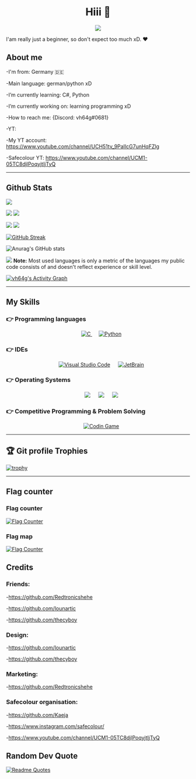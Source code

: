 <h1 align="center">Hiii 👋</h1>

<p align="center">
  <img src=https://readme-typing-svg.herokuapp.com?lines=learning+python;learning+chess;Student>
</p>

I'am really just a beginner, so don't expect too much xD.
❤️

<h2>About me</h2>

-I'm from:   Germany 🇩🇪

-Main language:  german/python xD

-I’m currently learning:  C#, Python
  
-I’m currently working on:   learning programming xD
 
-How to reach me:  {Discord: vh64g#0681}

-YT:

-My YT account: https://www.youtube.com/channel/UCH51tv_9PaIlcG7unHqFZlg

-Safecolour YT: https://www.youtube.com/channel/UCM1-05TC8djlPoqyjtIjTyQ

---

<h2>Github Stats</h2>

![](http://github-profile-summary-cards.vercel.app/api/cards/profile-details?username=vh64g&theme=radical) 

![](http://github-profile-summary-cards.vercel.app/api/cards/repos-per-language?username=vh64g&theme=radical) ![](http://github-profile-summary-cards.vercel.app/api/cards/most-commit-language?username=vh64g&theme=radical)

![](http://github-profile-summary-cards.vercel.app/api/cards/stats?username=vh64g&theme=radical) ![](http://github-profile-summary-cards.vercel.app/api/cards/productive-time?username=vh64g&theme=radical&utcOffset=8)


[![GitHub Streak](https://github-readme-streak-stats.herokuapp.com?user=vh64g&theme=radical&date_format=M%20j%5B%2C%20Y%5D)](https://git.io/streak-stats)

![Anurag's GitHub stats](https://github-readme-stats.vercel.app/api?username=vh64g&show_icons=true&theme=radical)

<img src="https://github-readme-stats.vercel.app/api/top-langs?username=vh64g&langs_count=10&show_icons=true&locale=en&layout=compact&theme=radical">
<b>Note:</b> Most used languages is only a metric of the languages my public code consists of and doesn't reflect experience or skill level.

<a href="https://github.com/vh64g"><img alt="vh64g's Activity Graph" src="https://activity-graph.herokuapp.com/graph?username=vh64g&custom_title=vh64g's%20Contribution%20Graph&theme=react-dark" /></a>

---

<h2>My Skills</h2>

### 👉 Programming languages

<p align="center"> 
  &emsp; 
  <a href="https://www.cprogramming.com/" target="_blank"> 
    <img alt="C" src="https://img.shields.io/badge/C%20-%232370ED.svg?style=plastic&logo=c&logoColor=white">
  </a> 
  &emsp;
   <a href="https://www.python.org" target="_blank">
    <img alt="Python" src="https://img.shields.io/badge/Python%20-%2314354C.svg?style=plastic&logo=python&logoColor=white">
  </a>

 ### 👉 IDEs
 
<p align="center">
  &emsp;
    <a href="#"><img alt="Visual Studio Code" src="https://img.shields.io/badge/Visual%20Studio%20Code-0078d7.svg?style=plastic&logo=visual-studio-code&logoColor=white"></a>
  &emsp;
    <a href="#"><img alt="JetBrain" src="https://img.shields.io/badge/jetbrains-%23000000.svg?style=plastic&logo=jetbrains&logoColor=white" /></a>
</p>

 ### 👉 Operating Systems
 
<p align="center">
  &emsp;
    <a href="#"><img src="https://img.shields.io/badge/Linux-FCC624?style=plastic&logo=linux&logoColor=black"></a>
  &emsp;
    <a href="#"><img src="https://img.shields.io/badge/Ubuntu-E95420?style=plastic&logo=ubuntu&logoColor=white"></a>
  &emsp;
    <a href="#"><img src="https://img.shields.io/badge/Windows-0078D6?style=plastic&logo=windows&logoColor=white"></a>
</p>

 ### 👉 Competitive Programming & Problem Solving
 
 <p align="center">
  &emsp;
    <a href="#"><img alt = "Codin Game" src="https://img.shields.io/badge/codingame-%23F2BB13.svg?&style=plastic&logo=codingame&logoColor=black" /></a>
</p>

---

<h2>🏆 Git profile Trophies</h2>

[![trophy](https://github-profile-trophy.vercel.app/?username=vh64g&theme=radical)](https://github.com/ryo-ma/github-profile-trophy)

---

<h2>Flag counter</h2>

### Flag counter

<a href="https://info.flagcounter.com/tOaO"><img src="https://s05.flagcounter.com/countxl/tOaO/bg_333333/txt_FFFFFF/border_8C8C8C/columns_8/maxflags_250/viewers_0/labels_1/pageviews_1/flags_0/percent_0/" alt="Flag Counter" border="0"></a>

### Flag map

<a href="https://info.flagcounter.com/ZMyM"><img src="https://s05.flagcounter.com/map/ZMyM/size_l/txt_000000/border_CCCCCC/pageviews_1/viewers_0/flags_0/" alt="Flag Counter" border="0"></a>

<h2>Credits</h2>

### Friends:

-https://github.com/Redtronicshehe

-https://github.com/lounartic

-https://github.com/thecyboy

### Design:

-https://github.com/lounartic

-https://github.com/thecyboy

### Marketing:

-https://github.com/Redtronicshehe

### Safecolour organisation:

-https://github.com/Kaeja

-https://www.instagram.com/safecolour/

-https://www.youtube.com/channel/UCM1-05TC8djlPoqyjtIjTyQ

<h2>Random Dev Quote</h2>

[![Readme Quotes](https://quotes-github-readme.vercel.app/api?type=horizontal&theme=dark)](https://github.com/piyushsuthar/github-readme-quotes)

<!--
**vh64g/vh64g** is a ✨ _special_ ✨ repository because its `README.md` (this file) appears on your GitHub profile.

Here are some ideas to get you started:

- 🔭 I’m currently working on ...
- 🌱 I’m currently learning ...
- 👯 I’m looking to collaborate on ...
- 🤔 I’m looking for help with ...
- 💬 Ask me about ...
- 📫 How to reach me: ...
- 😄 Pronouns: ...
- ⚡ Fun fact: ...
-->
